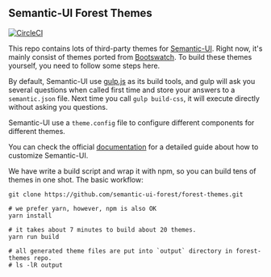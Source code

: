 ## Semantic-UI Forest Themes

[![CircleCI](https://circleci.com/gh/semantic-ui-forest/forest-themes.svg?style=svg)](https://circleci.com/gh/semantic-ui-forest/forest-themes)

This repo contains lots of third-party themes for
[Semantic-UI](https://semantic-ui.com/). Right now, it's mainly consist
of themes ported from [Bootswatch](https://bootswatch.com/). To build
these themes yourself, you need to follow some steps here.

By default, Semantic-UI use [gulp.js](http://gulpjs.com/) as its build
tools, and gulp will ask you several questions when called first time
and store your answers to a `semantic.json` file. Next time you call
`gulp build-css`, it will execute directly without asking you questions.

Semantic-UI use a `theme.config` file to configure different components
for different themes.

You can check the official
[documentation](http://learnsemantic.com/guide/expert.html#manual-install)
for a detailed guide about how to customize Semantic-UI.

We have write a build script and wrap it with npm, so you can build tens of
themes in one shot. The basic workflow:

```{.bash}
git clone https://github.com/semantic-ui-forest/forest-themes.git

# we prefer yarn, however, npm is also OK
yarn install

# it takes about 7 minutes to build about 20 themes.
yarn run build

# all generated theme files are put into `output` directory in forest-themes repo.
# ls -lR output
```

